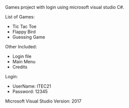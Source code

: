 Games project with login using microsoft visual studio C#.

List of Games:
- Tic Tac Toe
- Flappy Bird
- Guessing Game

Other Included:
- Login file
- Main Menu
- Credits

Login:
- UserName: ITEC21
- Password: 12345

Microsoft Visual Studio Version: 2017
